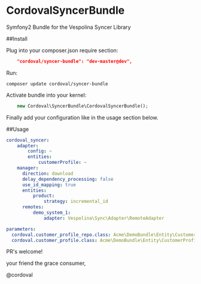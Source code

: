 CordovalSyncerBundle
====================

Symfony2 Bundle for the Vespolina Syncer Library

##Install

Plug into your composer.json require section:

```json
    "cordoval/syncer-bundle": "dev-master@dev",
```

Run:
```cli
composer update cordoval/syncer-bundle
```

Activate bundle into your kernel:

```php
    new Cordoval\SyncerBundle\CordovalSyncerBundle();
```

Finally add your configuration like in the usage section below.

##Usage

```yml
cordoval_syncer:
    adapter:
        config: ~
        entities:
            customerProfile: ~
    manager:
      direction: download
      delay_dependency_processing: false
      use_id_mapping: true
      entities:
          product:
              strategy: incremental_id
      remotes:
          demo_system_1:
              adapter: Vespolina\Sync\Adapter\RemoteAdapter

parameters:
  cordoval.customer_profile_repo.class: Acme\DemoBundle\Entity\CustomerProfileRepository
  cordoval.customer_profile.class: Acme\DemoBundle\Entity\CustomerProfile
```

PR's welcome!

your friend the grace consumer,

@cordoval